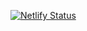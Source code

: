 [![Netlify Status](https://api.netlify.com/api/v1/badges/d763ef21-547f-4860-9892-5ac19a8fea3a/deploy-status)](https://app.netlify.com/sites/usecase-management/deploys)


